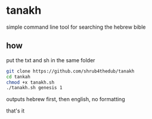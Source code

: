 # tanakh

simple command line tool for searching the hebrew bible

## how
put the txt and sh in the same folder
```bash
git clone https://github.com/shrub4thedub/tanakh
cd tankah
chmod +x tanakh.sh
./tanakh.sh genesis 1
```

outputs hebrew first, then english, no formatting

that's it
